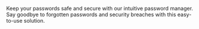  Keep your passwords safe and secure with our intuitive password manager. Say goodbye to forgotten passwords and security breaches with this easy-to-use solution.